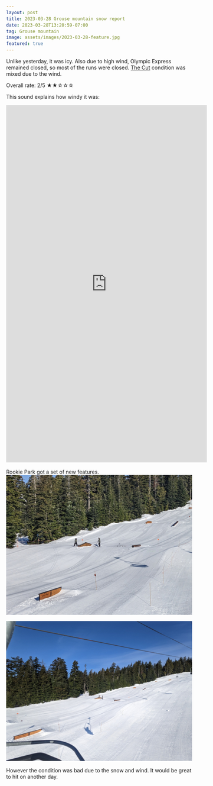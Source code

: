 ```yaml
---
layout: post
title: 2023-03-28 Grouse mountain snow report
date: 2023-03-28T13:20:59-07:00
tag: Grouse mountain
image: assets/images/2023-03-28-feature.jpg
featured: true
---
```

Unlike yesterday, it was icy. Also due to high wind, Olympic Express remained closed, so most of the runs were closed. [The Cut](/grouse/the-cut/) condition was mixed due to the wind.

Overall rate: 2/5 ★★☆☆☆

This sound explains how windy it was:
<iframe width="544" height="966" src="https://www.youtube.com/embed/kKSx3d4En64" title="The Cut with extreme wind (Grouse mountain)" frameborder="0" allow="accelerometer; autoplay; clipboard-write; encrypted-media; gyroscope; picture-in-picture; web-share" allowfullscreen></iframe>

Rookie Park got a set of new features.
![](/assets/images/2023-03-28-rookie-park-new-feature.jpg)

![](/assets/images/2023-03-28-rookie-park.jpg)

However the condition was bad due to the snow and wind. It would be great to hit on another day.
